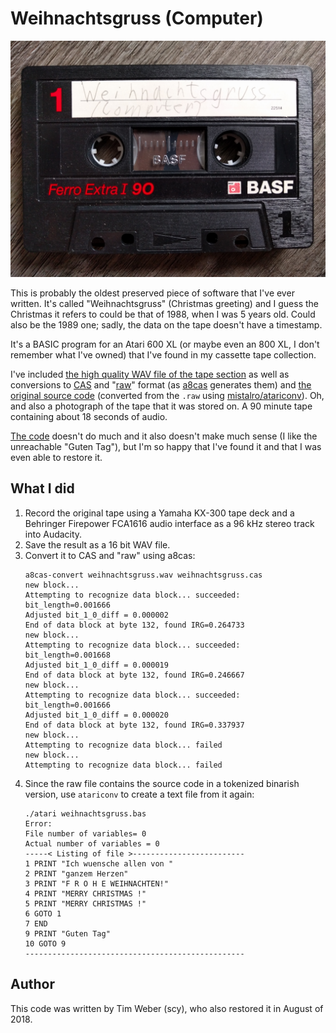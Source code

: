 # Weihnachtsgruss (Computer)

![Photo of the tape this was stored on](tape.jpg)

This is probably the oldest preserved piece of software that I've ever written. 
It's called "Weihnachtsgruss" (Christmas greeting) and I guess the Christmas it refers to could be that of 1988, when I was 5 years old. 
Could also be the 1989 one; sadly, the data on the tape doesn't have a timestamp.

It's a BASIC program for an Atari 600 XL (or maybe even an 800 XL, I don't remember what I've owned) that I've found in my cassette tape collection.

I've included [the high quality WAV file of the tape section](weihnachtsgruss.wav) as well as conversions to [CAS](weihnachtsgruss.cas) and "[raw](weihnachtsgruss.raw)" format (as [a8cas](http://a8cas.sourceforge.net/) generates them) and [the original source code](weihnachtsgruss.bas) (converted from the `.raw` using [mistalro/atariconv](https://github.com/mistalro/atariconv)). 
Oh, and also a photograph of the tape that it was stored on. 
A 90 minute tape containing about 18 seconds of audio.

[The code](weihnachtsgruss.bas) doesn't do much and it also doesn't make much sense (I like the unreachable "Guten Tag"), but I'm so happy that I've found it and that I was even able to restore it.

## What I did

1. Record the original tape using a Yamaha KX-300 tape deck and a Behringer Firepower FCA1616 audio interface as a 96 kHz stereo track into Audacity.
2. Save the result as a 16 bit WAV file.
3. Convert it to CAS and "raw" using a8cas: 
    ```
    a8cas-convert weihnachtsgruss.wav weihnachtsgruss.cas
    new block...
    Attempting to recognize data block... succeeded: bit_length=0.001666
    Adjusted bit_1_0_diff = 0.000002
    End of data block at byte 132, found IRG=0.264733
    new block...
    Attempting to recognize data block... succeeded: bit_length=0.001668
    Adjusted bit_1_0_diff = 0.000019
    End of data block at byte 132, found IRG=0.246667
    new block...
    Attempting to recognize data block... succeeded: bit_length=0.001666
    Adjusted bit_1_0_diff = 0.000020
    End of data block at byte 132, found IRG=0.337937
    new block...
    Attempting to recognize data block... failed
    new block...
    Attempting to recognize data block... failed
    ```
4. Since the raw file contains the source code in a tokenized binarish version, use `atariconv` to create a text file from it again:
    ```
    ./atari weihnachtsgruss.bas
    Error:
    File number of variables= 0
    Actual number of variables = 0
    -----< Listing of file >-------------------------
    1 PRINT "Ich wuensche allen von "
    2 PRINT "ganzem Herzen"
    3 PRINT "F R O H E WEIHNACHTEN!"
    4 PRINT "MERRY CHRISTMAS !"
    5 PRINT "MERRY CHRISTMAS !"
    6 GOTO 1
    7 END
    9 PRINT "Guten Tag"
    10 GOTO 9
    -------------------------------------------------
    ```

## Author

This code was written by Tim Weber (scy), who also restored it in August of 2018.
